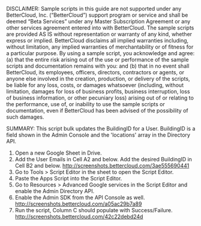 DISCLAIMER: Sample scripts in this guide are not supported under any BetterCloud, Inc. (“BetterCloud”) support program or service and shall be deemed “Beta Services” under any Master Subscription Agreement or any other services agreement entered into with BetterCloud. The sample scripts are provided AS IS without representation or warranty of any kind, whether express or implied. BetterCloud disclaims all implied warranties including, without limitation, any implied warranties of merchantability or of fitness for a particular purpose. By using a sample script, you acknowledge and agree: (a) that the entire risk arising out of the use or performance of the sample scripts and documentation remains with you: and (b) that in no event shall BetterCloud, its employees, officers, directors, contractors or agents, or anyone else involved in the creation, production, or delivery of the scripts, be liable for any loss, costs, or damages whatsoever (including, without limitation, damages for loss of business profits, business interruption, loss of business information, or other pecuniary loss) arising out of or relating to the performance, use of, or inability to use the sample scripts or documentation, even if BetterCloud has been advised of the possibility of such damages.

SUMMARY: This script bulk updates the BuildingID for a User. BuildingID is a field shown in the Admin Console and the 'locations' array in the Directory API.

1) Open a new Google Sheet in Drive.
2) Add the User Emails in Cell A2 and below. Add the desired BuildingID in Cell B2 and below. http://screenshots.bettercloud.com/3ae555690441
3) Go to Tools > Script Editor in the sheet to open the Script Editor.
4) Paste the Apps Script into the Script Editor.
5) Go to Resources > Advanced Google services in the Script Editor and enable the Admin Directory API.
6) Enable the Admin SDK from the API Console as well. http://screenshots.bettercloud.com/a05ac29b7a89
7) Run the script, Column C should populate with Success/Failure. http://screenshots.bettercloud.com/42c22debd24d
